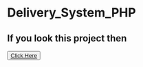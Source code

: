 # Delivery_System_PHP
<h2>If you look this project then </h2>
<button type="button"><a href="https://onlinedelivery.devsm.xyz/" target="_blank">Click Here</a></button>
